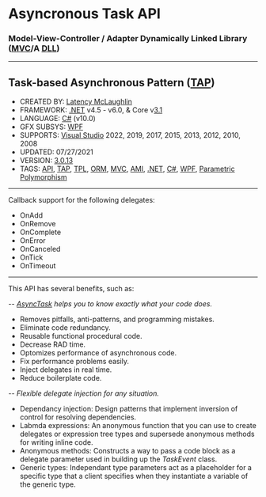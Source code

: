 # Asyncronous Task API

### Model-View-Controller / Adapter Dynamically Linked Library ([MVC]/A [DLL])

---

## Task-based Asynchronous Pattern ([TAP])

* CREATED BY:   [Latency McLaughlin]
* FRAMEWORK:    [.NET] v4.5 - v6.0, & Core v[3.1](https://www.microsoft.com/net/download/windows)
* LANGUAGE:     [C#] (v10.0)
* GFX SUBSYS:   [WPF]
* SUPPORTS:     [Visual Studio] 2022, 2019, 2017, 2015, 2013, 2012, 2010, 2008
* UPDATED:      07/27/2021
* VERSION:      [3.0.13](https://www.nuget.org/packages/AsyncTask/3.0.13/)
* TAGS:         [API], [TAP], [TPL], [ORM], [MVC], [AMI], [.NET], [C#], [WPF], [Parametric Polymorphism]

---

Callback support for the following delegates:
* OnAdd
* OnRemove
* OnComplete
* OnError
* OnCanceled
* OnTick
* OnTimeout

---

This API has several benefits, such as:

-- *[AsyncTask] helps you to know exactly what your code does.*
* Removes pitfalls, anti-patterns, and programming mistakes.
* Eliminate code redundancy.
* Reusable functional procedural code.
* Decrease RAD time.
* Optomizes performance of asynchronous code.
* Fix performance problems easily.
* Inject delegates in real time.
* Reduce boilerplate code.

-- *Flexible delegate injection for any situation.*
* Dependancy injection:
  Design patterns that implement inversion of control for resolving dependencies.
* Labmda expressions:
  An anonymous function that you can use to create delegates or expression tree types and supersede anonymous methods for writing inline code.
* Anonymous methods:
  Constructs a way to pass a code block as a delegate parameter used in building up the *TaskEvent* class.
* Generic types:
  Independant type parameters act as a placeholder for a specific type that a client specifies when they instantiate a variable of the generic type.


[//]: # (These are reference links used in the body of this note and get stripped out when the markdown processor does its job.)

   [GNU LESSER GENERAL PUBLIC LICENSE]: <http://www.gnu.org/licenses/lgpl-3.0.en.html>
   [Comparison]: <https://en.wikipedia.org/wiki/Comparison_of_C_Sharp_and_Java>
   [NuGet]: <https://www.nuget.org/packages/AsyncTask/>
   [.NET]: <https://en.wikipedia.org/wiki/.NET_Framework/>
   [WPF]: <https://en.wikipedia.org/wiki/Windows_Presentation_Foundation/>
   [Visual Studio]: <https://en.wikipedia.org/wiki/Microsoft_Visual_Studio/>
   [Latency McLaughlin]: <https://www.linkedin.com/in/Latency/>
   [API]: <https://en.wikipedia.org/wiki/Application_programming_interface>
   [AOP]: <https://en.wikipedia.org/wiki/Aspect-oriented_programming>
   [Parametric Polymorphism]: <https://en.wikipedia.org/wiki/Parametric_polymorphism>
   [AsyncTask]: <https://github.com/Latency/AsyncTask/>
   [TAP]: <https://msdn.microsoft.com/en-us/library/hh873175(v=vs.110).aspx>
   [AMI]: <https://en.wikipedia.org/wiki/Asynchronous_method_invocation>
   [TPL]: <https://msdn.microsoft.com/en-us/library/dd460717(v=vs.110).aspx>
   [ORM]: <https://en.wikipedia.org/wiki/Object-relational_mapping>
   [C#]: <https://en.wikipedia.org/wiki/C_Sharp_(programming_language)>
   [DLL]: <https://en.wikipedia.org/wiki/Dynamic-link_library>
   [MVC]: <https://en.wikipedia.org/wiki/Model%E2%80%93view%E2%80%93controller>
   [MVA]: <https://en.wikipedia.org/wiki/Model%E2%80%93view%E2%80%93adapter>
   [CMS]: <https://en.wikipedia.org/wiki/Content_management_system>
   [IoC]: <https://msdn.microsoft.com/en-us/library/ff921087.aspx>
   [DI]: <https://en.wikipedia.org/wiki/Dependency_injection>
   [Generics]: <https://en.wikipedia.org/wiki/Generic_programming>
   [Delegates]: <https://msdn.microsoft.com/en-us/library/ms173171.aspx>
   [EventHandlers]: <https://msdn.microsoft.com/en-us/library/2z7x8ys3(v=vs.90).aspx>
   [NUnit]: <https://en.wikipedia.org/wiki/NUnit>
   [lambda expression]: <https://msdn.microsoft.com/en-us/library/bb397687.aspx>